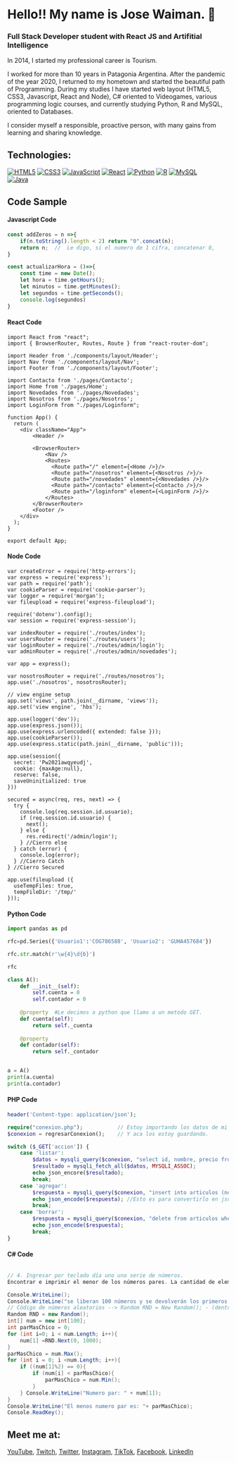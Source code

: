 # Hello!! My name is Jose Waiman.  👋

### Full Stack Developer student with React JS and Artifitial Intelligence

In 2014, I started my professional career is Tourism.

I worked for more than 10 years in Patagonia Argentina. After the pandemic of the year 2020, I returned to my hometown and started the beautiful path of Programming. During my studies I have started web layout (HTML5, CSS3, Javascript, React and Node), C# oriented to Videogames, various programming logic courses, and currently studying Python, R and MySQL, oriented to Databases.

I consider myself a responsible, proactive person, with many gains from learning and sharing knowledge.

## Technologies:
[![HTML5](https://img.shields.io/badge/HTML5-ef8952?style=for-the-badge&logo=HTML5&logoColor=white&labelColor=101010)]()
[![CSS3](https://img.shields.io/badge/CSS3-63ecbe?style=for-the-badge&logo=CSS3&logoColor=white&labelColor=101010)]()
[![JavaScript](https://img.shields.io/badge/JavaScript-F7DF1E?style=for-the-badge&logo=javascript&logoColor=white&labelColor=101010)]()
[![React](https://img.shields.io/badge/React-F788eE?style=for-the-badge&logo=react&logoColor=white&labelColor=101010)]()
[![Python](https://img.shields.io/badge/Python-63e5ec?style=for-the-badge&logo=python&logoColor=white&labelColor=101010)]()
[![R](https://img.shields.io/badge/R-4479A1?style=for-the-badge&logo=R&logoColor=white&labelColor=101010)]()
[![MySQL](https://img.shields.io/badge/MySQL-ec6381?style=for-the-badge&logo=mysql&logoColor=white&labelColor=101010)]()</br>
[![Java](https://img.shields.io/badge/Java-17DF9E?style=for-the-badge&logo=java&logoColor=yellow&labelColor=101010)]()

## Code Sample

#### Javascript Code

```javascript
const addZeros = n =>{
    if(n.toString().length < 2) return "0".concat(n);
    return n;  //  Le digo, si el numero de 1 cifra, concatenar 0, 
}

const actualizarHora = ()=>{
    const time = new Date();
    let hora = time.getHours();
    let minutos = time.getMinutes();
    let segundos = time.getSeconds();
    console.log(segundos)
}
```

#### React Code

```react
import React from "react";
import { BrowserRouter, Routes, Route } from "react-router-dom";

import Header from './components/layout/Header';
import Nav from './components/layout/Nav';
import Footer from './components/layout/Footer';

import Contacto from './pages/Contacto';
import Home from './pages/Home';
import Novedades from './pages/Novedades';
import Nosotros from './pages/Nosotros';
import LoginForm from "./pages/Loginform";

function App() {
  return (
    <div className="App">
        <Header />

        <BrowserRouter>
            <Nav />
            <Routes>
              <Route path="/" element={<Home />}/>
              <Route path="/nosotros" element={<Nosotros />}/>
              <Route path="/novedades" element={<Novedades />}/>
              <Route path="/contacto" element={<Contacto />}/>
              <Route path="/loginform" element={<LoginForm />}/>
            </Routes>
        </BrowserRouter>
        <Footer />
    </div>
  );
}

export default App;
```

#### Node Code
```node
var createError = require('http-errors');
var express = require('express');
var path = require('path');
var cookieParser = require('cookie-parser');
var logger = require('morgan');
var fileupload = require('express-fileupload');

require('dotenv').config();
var session = require('express-session');

var indexRouter = require('./routes/index');
var usersRouter = require('./routes/users');
var loginRouter = require('./routes/admin/login');
var adminRouter = require('./routes/admin/novedades');

var app = express();

var nosotrosRouter = require('./routes/nosotros');
app.use('./nosotros', nosotrosRouter);

// view engine setup
app.set('views', path.join(__dirname, 'views'));
app.set('view engine', 'hbs');

app.use(logger('dev'));
app.use(express.json());
app.use(express.urlencoded({ extended: false }));
app.use(cookieParser());
app.use(express.static(path.join(__dirname, 'public')));

app.use(session({
  secret: 'Pw2021awqyeudj',
  cookie: {maxAge:null},
  reserve: false,
  saveUninitialized: true
}))

secured = async(req, res, next) => {
  try {
    console.log(req.session.id.usuario);
    if (req.session.id.usuario) {
      next();
    } else {
      res.redirect('/admin/login');
    } //Cierro else
  } catch (error) {
    console.log(error);
  } //Cierro Catch
} //Cierro Secured

app.use(fileupload ({
  useTempFiles: true,
  tempFileDir: '/tmp/'
}));
```

#### Python Code

```python
import pandas as pd

rfc=pd.Series({'Usuario1':'COG786588', 'Usuario2': 'GUHA457684'})

rfc.str.match(r'\w{4}\d{6}')

rfc

```
```python
class A():
    def __init__(self):
        self.cuenta = 0 
        self.contador = 0
    
    @property  #Le decimos a python que llamo a un metodo GET. 
    def cuenta(self):
        return self._cuenta
    
    @property
    def contador(self):
        return self._contador


a = A()
print(a.cuenta)
print(a.contador)
```
#### PHP Code
```php
header('Content-type: application/json');

require("conexion.php");           // Estoy importando los datos de mi archivo
$conexion = regresarConexion();    // Y aca los estoy guardando.

switch ($_GET['accion']) {
    case 'listar':
        $datos = mysqli_query($conexion, "select id, nombre, precio from articulos")
        $resultado = mysqli_fetch_all($datos, MYSQLI_ASSOC);
        echo json_encore($resultado);
        break;
    case 'agregar':
        $respuesta = mysqli_query($conexion, "insert into articulos (nombre, precio) values ('$_POST[nombre]','$_POST[precio]')");
        echo json_encode($respuesta); //Esto es para convertirlo en json.
        break;
    case 'borrar':
        $respuesta = mysqli_query($conexion, "delete from articulos where id=$_GET[id]");
        echo json_encode($respuesta);
        break;
}
```
#### C# Code
```c#

// 4. Ingresar por teclado día uno una serie de números. 
Encontrar e imprimir el menor de los números pares. La cantidad de elementos leídos es 100.

Console.WriteLine();
Console.WriteLine("se liberan 100 números y se devolverán los primeros padres y el menor número par");
// Código de números aleatorios --> Random RND = New Random(); - (dentro de l bucle) - RND.Next(0,1000);
Random RND = new Random();
int[] num = new int[100];
int parMasChico = 0;
for (int i=0; i < num.Length; i++){
    num[1] =RND.Next(0, 1000);
}
parMasChico = num.Max();
for (int i = 0; i <num.Length; i++){
    if ((num[1]%2) == 0){
        if (num[i] < parMasChico){
            parMasChico = num.Min();
        }    
    } Console.WriteLine("Numero par: " + num[1]);
}
Console.WriteLine("El menos numero par es: "+ parMasChico);
Console.ReadKey();
```

## Meet me at:

[YouTube](https://www.youtube.com/channel/UCg2u_oeoLUSNVrbf46KWy6Q), [Twitch](https://www.twitch.tv/soy_defnis), [Twitter](https://twitter.com/jwaiman243), [Instagram](https://instagram.com/josewaiman), [TikTok](https://tiktok.com/@soy_defnis), [Facebook](https://www.facebook.com/jose.waiman), [LinkedIn](https://www.linkedin.com/in/josé-waiman-bba61757/)



